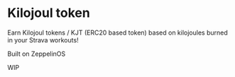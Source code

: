 # Kilojoul token

Earn Kilojoul tokens / KJT (ERC20 based token) based on kilojoules burned in your Strava workouts!


Built on ZeppelinOS


WIP
